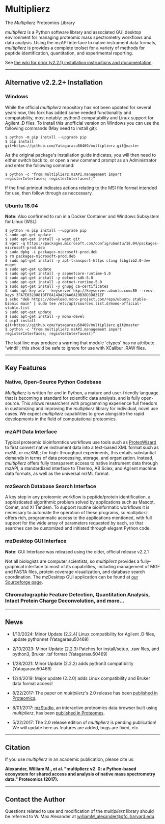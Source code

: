 # Multiplierz
The *Multiplierz* Proteomics Library

*multiplierz* is a Python software library and associated GUI desktop environment for managing proteomic mass spectrometry workflows and data analysis. Using the mzAPI interface to native instrument data formats, *multiplierz* is provides a complete toolset for a variety of methods for peptide identification, quantitation, and experimental reporting.

See [the wiki for prior (v2.2.1) installation instructions and documentation](https://github.com/MaxAlex/multiplierz/wiki/Installation).

***

## Alternative v2.2.2+ Installation

### Windows
While the official *multiplierz* repository has not been updated for several years now, this fork has added some needed functionality and compatability, most notably: python3 compatability and Linux support for Agilent .D files.
To install this unofficial version on Windows you can use the following commands (May need to install git): 

    $ python -m pip install --upgrade pip
    $ pip install git+https://github.com/Yatagarasu50469/multiplierz.git@master
	
As the original package's installation guide indicates, you will then need to either switch back to, or open a new command prompt as an Administrator and enter the following command:

    $ python -c "from multiplierz.mzAPI.management import registerInterfaces; registerInterfaces()"

If the final printout indicates actions relating to the MSI file format intended for use, then follow through as neccessary. 

### Ubuntu 18.04
**Note:** Also confirmed to run in a Docker Container and Windows Subsystem for Linux (WSL) 

    $ python -m pip install --upgrade pip
    $ sudo apt-get update
    $ sudo apt-get install -y wget git
    $ wget -q https://packages.microsoft.com/config/ubuntu/18.04/packages-microsoft-prod.deb
    $ sudo dpkg -i packages-microsoft-prod.deb
    $ rm packages-microsoft-prod.deb
    $ sudo apt-get install -y apt-transport-https clang libglib2.0-dev nuget
    $ sudo apt-get update
    $ sudo apt-get install -y aspnetcore-runtime-5.0
    $ sudo apt-get install -y dotnet-sdk-5.0
    $ sudo apt-get install -y dotnet-runtime-5.0
    $ sudo apt-get install -y gnupg ca-certificates
    $ sudo apt-key adv --keyserver hkp://keyserver.ubuntu.com:80 --recv-keys 3FA7E0328081BFF6A14DA29AA6A19B38D3D831EF
    $ echo "deb https://download.mono-project.com/repo/ubuntu stable-bionic main" | sudo tee /etc/apt/sources.list.d/mono-official-stable.list
    $ sudo apt-get update
    $ sudo apt-get install -y mono-devel
    $ pip3 install git+https://github.com/Yatagarasu50469/multiplierz.git@master
    $ python -c "from multiplierz.mzAPI.management import registerInterfaces; registerInterfaces()"

The last line may produce a warning that module 'ctypes' has no attribute 'windll'; this should be safe to ignore for use with XCalibur .RAW files. 

***

## Key Features

### Native, Open-Source Python Codebase

*Multiplierz* is written for and in Python, a mature and user-friendly language that is becoming a standard for scientific data analysis, and is fully open-source. This allows researchers with programming experience full freedom in customizing and improving the *multiplierz* library for individual, novel use cases. We expect *multiplierz* capabilities to grow alongside the rapid developments in the field of computational proteomics.

### mzAPI Data Interface

Typical proteomic bioinformtics workflows use tools such as [ProteoWizard](http://proteowizard.sourceforge.net/) to first convert native instrument data into a text-based XML format such as mzML or mzXML; for high-throughput experiments, this entails substantial demands in terms of data processing, storage, and organization. Instead, *multiplierz* offers fully transparent access to native instrument data through mzAPI, a standardized interface to Thermo, AB Sciex, and Agilent machine data formats, as well as the universal mzML format.

### mzSearch Database Search Interface

A key step in any proteomic workflow is peptide/protein identification, a sophisticated algorithmic problem solved by applications such as Mascot, Comet, and X! Tandem. To support routine bioinformatic workflows it is necessary to automate the operation of these programs, so *multiplierz* offers rich, programmatic access to the applications mentioned, with full support for the wide array of parameters requested by each, so that searches can be customized and initiated through elegant Python code.

### mzDesktop GUI Interface

**Note:** GUI Interface was released using the older, official release v2.2.1

Not all biologists are computer scientists, so *multiplierz* provides a fully-graphical interface to most of its capabilities, including management of MGF and FASTA files, protein coverage visualization, and database search coordination.
The mzDesktop GUI application can be found at [our Sourceforge page](https://sourceforge.net/projects/multiplierz/).

### Chromatographic Feature Detection, Quantitation Analysis, Intact Protein Charge Deconvolution, and more...

***

## News

* 1/10/2024: Minor Update (2.2.4) Linux compatibility for Agilent .D files, update pythonnet (Yatagarasu50469)

* 2/10/2023: Minor Update (2.2.3) Patches for install/setup, .raw files, and python3, Bruker .tsf format (Yatagarasu50469)

* 1/28/2021: Minor Update (2.2.2) adds python3 compatibility (Yatagarasu50469)

* 12/4/2019: Major update (2.2.0) adds Linux compatibility and Bruker data format access!

* 8/22/2017: The paper on *multiplierz*'s 2.0 release has been [published in Proteomics](http://onlinelibrary.wiley.com/doi/10.1002/pmic.201700091/full).

* 8/01/2017: [mzStudio](https://github.com/BlaisProteomics/mzStudio), an interactive proteomics data browser built using *multiplierz*, has been [published in Proteomes](http://www.mdpi.com/2227-7382/5/3/20/html).

* 5/22/2017: The 2.0 release edition of *multiplierz* is pending publication! We will update here as features are added, bugs are fixed, etc.

***

## Citation

If you use *multiplierz* in an academic publication, please cite us:

**Alexander, William M., et al. "multiplierz v2. 0: a Python‐based ecosystem for shared access and analysis of native mass spectrometry data." Proteomics (2017).**

***

## Contact the Author

Questions related to use and modification of the *multiplierz* library should be referred to W. Max Alexander at williamM_alexander@dfci.harvard.edu.
